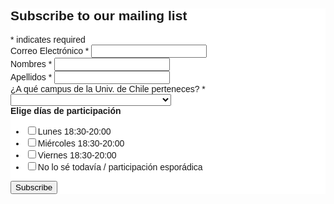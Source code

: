 <!-- Begin Mailchimp Signup Form -->
<link href="//cdn-images.mailchimp.com/embedcode/classic-10_7.css" rel="stylesheet" type="text/css">
<style type="text/css">
#mc_embed_signup{background:#fff; clear:left; font:14px Helvetica,Arial,sans-serif; }
/* Add your own MailChimp form style overrides in your site stylesheet or in this style block.
We recommend moving this block and the preceding CSS link to the HEAD of your HTML file. */
</style>
<div id="mc_embed_signup">
<form action="https://github.us14.list-manage.com/subscribe/post?u=d287f74647e40cba1b56437bf&amp;id=9cb0777a5b" method="post" id="mc-embedded-subscribe-form" name="mc-embedded-subscribe-form" class="validate" target="_blank" novalidate>
<div id="mc_embed_signup_scroll">
<h2>Subscribe to our mailing list</h2>
<div class="indicates-required"><span class="asterisk">*</span> indicates required</div>
<div class="mc-field-group">
<label for="mce-EMAIL">Correo Electrónico  <span class="asterisk">*</span>
</label>
<input type="email" value="" name="EMAIL" class="required email" id="mce-EMAIL">
</div>
<div class="mc-field-group">
<label for="mce-FNAME">Nombres  <span class="asterisk">*</span>
</label>
<input type="text" value="" name="FNAME" class="required" id="mce-FNAME">
</div>
<div class="mc-field-group">
<label for="mce-LNAME">Apellidos  <span class="asterisk">*</span>
</label>
<input type="text" value="" name="LNAME" class="required" id="mce-LNAME">
</div>
<div class="mc-field-group">
<label for="mce-CAMPUS">¿A qué campus de la Univ. de Chile perteneces?  <span class="asterisk">*</span>
</label>
<select name="CAMPUS" class="required" id="mce-CAMPUS">
<option value=""></option>
<option value="Escoge una opción">Escoge una opción</option>
<option value="Campus Beauchef">Campus Beauchef</option>
<option value="Campus Andrés Bello">Campus Andrés Bello</option>
<option value="Campus Juan Gómez Millas">Campus Juan Gómez Millas</option>
<option value="Campus Norte">Campus Norte</option>
<option value="Campus Sur">Campus Sur</option>
<option value="Casa Central">Casa Central</option>
<option value="Otros recintos de unidades académicas">Otros recintos de unidades académicas</option>
<option value="Público General">Público General</option>

</select>
</div>
<div class="mc-field-group input-group">
<strong>Elige días de participación </strong>
<ul><li><input type="checkbox" value="1" name="group[8211][1]" id="mce-group[8211]-8211-0"><label for="mce-group[8211]-8211-0">Lunes 18:30-20:00</label></li>
<li><input type="checkbox" value="2" name="group[8211][2]" id="mce-group[8211]-8211-1"><label for="mce-group[8211]-8211-1">Miércoles 18:30-20:00</label></li>
<li><input type="checkbox" value="4" name="group[8211][4]" id="mce-group[8211]-8211-2"><label for="mce-group[8211]-8211-2">Viernes 18:30-20:00</label></li>
<li><input type="checkbox" value="8" name="group[8211][8]" id="mce-group[8211]-8211-3"><label for="mce-group[8211]-8211-3">No lo sé todavía / participación esporádica</label></li>
</ul>
</div>
<div id="mce-responses" class="clear">
<div class="response" id="mce-error-response" style="display:none"></div>
<div class="response" id="mce-success-response" style="display:none"></div>
</div>    <!-- real people should not fill this in and expect good things - do not remove this or risk form bot signups-->
<div style="position: absolute; left: -5000px;" aria-hidden="true"><input type="text" name="b_d287f74647e40cba1b56437bf_9cb0777a5b" tabindex="-1" value=""></div>
<div class="clear"><input type="submit" value="Subscribe" name="subscribe" id="mc-embedded-subscribe" class="button"></div>
</div>
</form>
</div>
<script type='text/javascript' src='//s3.amazonaws.com/downloads.mailchimp.com/js/mc-validate.js'></script><script type='text/javascript'>(function($) {window.fnames = new Array(); window.ftypes = new Array();fnames[0]='EMAIL';ftypes[0]='email';fnames[1]='FNAME';ftypes[1]='text';fnames[2]='LNAME';ftypes[2]='text';fnames[3]='CAMPUS';ftypes[3]='dropdown'; /*
* Translated default messages for the $ validation plugin.
* Locale: ES
*/
$.extend($.validator.messages, {
required: "Este campo es obligatorio.",
remote: "Por favor, rellena este campo.",
email: "Por favor, escribe una dirección de correo válida",
url: "Por favor, escribe una URL válida.",
date: "Por favor, escribe una fecha válida.",
dateISO: "Por favor, escribe una fecha (ISO) válida.",
number: "Por favor, escribe un número entero válido.",
digits: "Por favor, escribe sólo dígitos.",
creditcard: "Por favor, escribe un número de tarjeta válido.",
equalTo: "Por favor, escribe el mismo valor de nuevo.",
accept: "Por favor, escribe un valor con una extensión aceptada.",
maxlength: $.validator.format("Por favor, no escribas más de {0} caracteres."),
minlength: $.validator.format("Por favor, no escribas menos de {0} caracteres."),
rangelength: $.validator.format("Por favor, escribe un valor entre {0} y {1} caracteres."),
range: $.validator.format("Por favor, escribe un valor entre {0} y {1}."),
max: $.validator.format("Por favor, escribe un valor menor o igual a {0}."),
min: $.validator.format("Por favor, escribe un valor mayor o igual a {0}.")
});}(jQuery));var $mcj = jQuery.noConflict(true);</script>
<!--End mc_embed_signup-->
